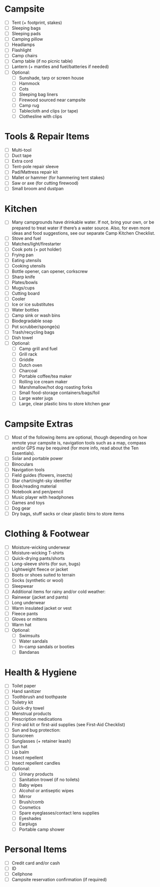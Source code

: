 # Campsite
- [ ] Tent (+ footprint, stakes)
- [ ] Sleeping bags
- [ ] Sleeping pads
- [ ] Camping pillow
- [ ] Headlamps
- [ ] Flashlight
- [ ] Camp chairs
- [ ] Camp table (if no picnic table)
- [ ] Lantern (+ mantles and fuel/batteries if needed)
- [ ] Optional:
  - [ ] Sunshade, tarp or screen house
  - [ ] Hammock
  - [ ] Cots
  - [ ] Sleeping bag liners
  - [ ] Firewood sourced near campsite
  - [ ] Camp rug
  - [ ] Tablecloth and clips (or tape)
  - [ ] Clothesline with clips

# Tools & Repair Items
- [ ] Multi-tool
- [ ] Duct tape
- [ ] Extra cord
- [ ] Tent-pole repair sleeve
- [ ] Pad/Mattress repair kit
- [ ] Mallet or hammer (for hammering tent stakes)
- [ ] Saw or axe (for cutting firewood)
- [ ] Small broom and dustpan

# Kitchen
- [ ] Many campgrounds have drinkable water. If not, bring your own, or be prepared to treat water if there’s a water source. Also, for even more ideas and food suggestions, see our separate Camp Kitchen Checklist.
- [ ] Stove and fuel
- [ ] Matches/light/firestarter
- [ ] Cook pots (+ pot holder)
- [ ] Frying pan
- [ ] Eating utensils
- [ ] Cooking utensils
- [ ] Bottle opener, can opener, corkscrew
- [ ] Sharp knife
- [ ] Plates/bowls
- [ ] Mugs/cups
- [ ] Cutting board
- [ ] Cooler
- [ ] Ice or ice substitutes
- [ ] Water bottles
- [ ] Camp sink or wash bins
- [ ] Biodegradable soap
- [ ] Pot scrubber/sponge(s)
- [ ] Trash/recycling bags
- [ ] Dish towel
- [ ] Optional:
  - [ ] Camp grill and fuel
  - [ ] Grill rack
  - [ ] Griddle
  - [ ] Dutch oven
  - [ ] Charcoal
  - [ ] Portable coffee/tea maker
  - [ ] Rolling ice cream maker
  - [ ] Marshmallow/hot dog roasting forks
  - [ ] Small food-storage containers/bags/foil
  - [ ] Large water jugs
  - [ ] Large, clear plastic bins to store kitchen gear

# Campsite Extras
- [ ] Most of the following items are optional, though depending on how remote your campsite is, navigation tools such as a map, compass and/or GPS may be required (for more info, read about the Ten Essentials).
- [ ] Solar and portable power
- [ ] Binoculars
- [ ] Navigation tools
- [ ] Field guides (flowers, insects)
- [ ] Star chart/night-sky identifier
- [ ] Book/reading material
- [ ] Notebook and pen/pencil
- [ ] Music player with headphones
- [ ] Games and toys
- [ ] Dog gear
- [ ] Dry bags, stuff sacks or clear plastic bins to store items

# Clothing & Footwear
- [ ] Moisture-wicking underwear
- [ ] Moisture-wicking T-shirts
- [ ] Quick-drying pants/shorts
- [ ] Long-sleeve shirts (for sun, bugs)
- [ ] Lightweight fleece or jacket
- [ ] Boots or shoes suited to terrain
- [ ] Socks (synthetic or wool)
- [ ] Sleepwear
- [ ] Additional items for rainy and/or cold weather:
- [ ] Rainwear (jacket and pants)
- [ ] Long underwear
- [ ] Warm insulated jacket or vest
- [ ] Fleece pants
- [ ] Gloves or mittens
- [ ] Warm hat
- [ ] Optional:
  - [ ] Swimsuits
  - [ ] Water sandals
  - [ ] In-camp sandals or booties
  - [ ] Bandanas

# Health & Hygiene
- [ ] Toilet paper
- [ ] Hand sanitizer
- [ ] Toothbrush and toothpaste
- [ ] Toiletry kit
- [ ] Quick-dry towel
- [ ] Menstrual products
- [ ] Prescription medications
- [ ] First-aid kit or first-aid supplies (see First-Aid Checklist)
- [ ] Sun and bug protection:
- [ ] Sunscreen
- [ ] Sunglasses (+ retainer leash)
- [ ] Sun hat
- [ ] Lip balm
- [ ] Insect repellent
- [ ] Insect repellent candles
- [ ] Optional:
  - [ ] Urinary products
  - [ ] Sanitation trowel (if no toilets)
  - [ ] Baby wipes
  - [ ] Alcohol or antiseptic wipes
  - [ ] Mirror
  - [ ] Brush/comb
  - [ ] Cosmetics
  - [ ] Spare eyeglasses/contact lens supplies
  - [ ] Eyeshades
  - [ ] Earplugs
  - [ ] Portable camp shower

# Personal Items
- [ ] Credit card and/or cash
- [ ] ID
- [ ] Cellphone
- [ ] Campsite reservation confirmation (if required)
